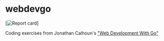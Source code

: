 # webdevgo

[![Report card](https://goreportcard.com/badge/github.com/peterpla/webdevgo)]

Coding exercises from Jonathan Calhoun's ["Web Development With Go"](https://www.usegolang.com/)
